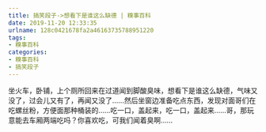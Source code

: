 ```yaml
---
title: 搞笑段子->想看下是谁这么缺德 | 糗事百科
date: 2019-11-20 12:33:35
urlname: 128c0421678fa2a46163735788951220
tags: 
- 糗事百科
categories:
- 糗事百科
- 搞笑段子
---
```

坐火车，卧铺，上个厕所回来在过道闻到脚酸臭味，想看下是谁这么缺德，气味又没了，过会儿又有了，再闻又没了……然后坐窗边准备吃点东西，发现对面哥们在吃螺丝粉，方便面那种桶装的……吃一口，盖起来，吃一口，盖起来……哥，那玩意能去车厢两端吃吗？你喜欢吃，可我们闻着臭啊……


